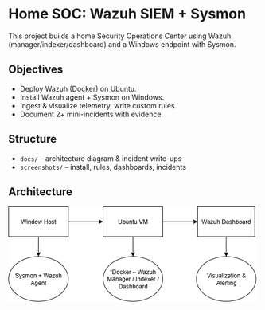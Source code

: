 # Home SOC: Wazuh SIEM + Sysmon

This project builds a home Security Operations Center using Wazuh (manager/indexer/dashboard) and a Windows endpoint with Sysmon.

## Objectives
- Deploy Wazuh (Docker) on Ubuntu.
- Install Wazuh agent + Sysmon on Windows.
- Ingest & visualize telemetry, write custom rules.
- Document 2+ mini-incidents with evidence.

## Structure
- `docs/` – architecture diagram & incident write-ups
- `screenshots/` – install, rules, dashboards, incidents

## Architecture
![Architecture](docs/architecture.png)
